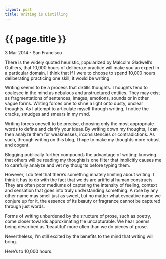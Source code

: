 ```yaml
---
layout: post
title: Writing is Distilling
---
```


{{ page.title }}
================

<p class="meta">3 Mar 2014 - San Francisco</p>

There is the widely quoted heuristic, popularized by Malcolm Gladwell’s Outliers, that 10,000 hours of deliberate practice will make you an expert in a particular domain. I think that If I were to choose to spend 10,000 hours deliberating practicing one skill, it would be writing.

Writing seems to be a process that distills thoughts. Thoughts tend to coalesce in the mind as nebulous and unstructured entities. They may exist as fragmentations of sentences, images, emotions, sounds or in other vague forms. Writing forces one to shine a light onto dusty, unclear thoughts. As I attempt to articulate myself through writing, I notice the cracks, smudges and smears in my mind.

Writing forces oneself to be precise, choosing only the most appropriate words to define and clarify your ideas. By writing down my thoughts, I can then analyze them for weaknesses, inconsistencies or contradictions. As such, through writing on this blog, I hope to make my thoughts more robust and cogent.

Blogging publically further compounds the advantage of writing: knowing that others will be reading my thoughts is one filter that implicitly causes me to carefully analyze and vet my thoughts before typing them.

However, I do feel that there’s something innately limiting about writing. I think it has to do with the fact that words are artificial human constructs. They are often poor mediums of capturing the intensity of feeling, context and sensation that goes into truly understanding something. A rose by any other name may smell just as sweet, but no matter what evocative name we conjure up for it, the essence of its beauty or fragrance cannot be captured through just words.

Forms of writing unburdened by the structure of prose, such as poetry, come closer towards approximating the uncapturable. We hear poems being described as ‘beautiful’ more often than we do pieces of prose.

Nevertheless, I’m still excited by the benefits to the mind that writing will bring.

Here’s to 10,000 hours.
